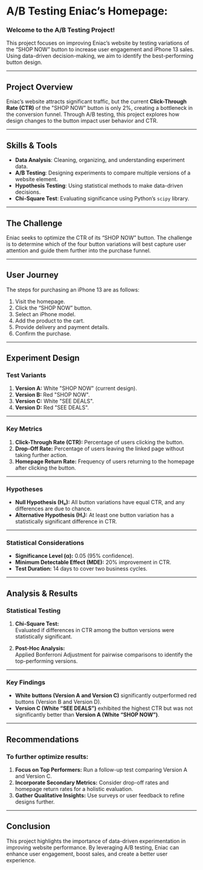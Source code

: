 # A/B Testing Eniac’s Homepage:  

### **Welcome to the A/B Testing Project!**  
This project focuses on improving Eniac’s website by testing variations of the “SHOP NOW” button to increase user engagement and iPhone 13 sales. Using data-driven decision-making, we aim to identify the best-performing button design.

---

## **Project Overview**  
Eniac’s website attracts significant traffic, but the current **Click-Through Rate (CTR)** of the "SHOP NOW" button is only 2%, creating a bottleneck in the conversion funnel. Through A/B testing, this project explores how design changes to the button impact user behavior and CTR.

---

## **Skills & Tools**  
- **Data Analysis**: Cleaning, organizing, and understanding experiment data.  
- **A/B Testing**: Designing experiments to compare multiple versions of a website element.  
- **Hypothesis Testing**: Using statistical methods to make data-driven decisions.  
- **Chi-Square Test**: Evaluating significance using Python’s `scipy` library.

---

## **The Challenge**  
Eniac seeks to optimize the CTR of its “SHOP NOW” button. The challenge is to determine which of the four button variations will best capture user attention and guide them further into the purchase funnel.  

---

## **User Journey**  

The steps for purchasing an iPhone 13 are as follows:  
1. Visit the homepage.  
2. Click the “SHOP NOW” button.  
3. Select an iPhone model.  
4. Add the product to the cart.  
5. Provide delivery and payment details.  
6. Confirm the purchase.  

---

## **Experiment Design**  

### **Test Variants**  
1. **Version A:** White "SHOP NOW" (current design).  
2. **Version B:** Red "SHOP NOW".  
3. **Version C:** White "SEE DEALS".  
4. **Version D:** Red "SEE DEALS".  

---

### **Key Metrics**  
1. **Click-Through Rate (CTR):** Percentage of users clicking the button.  
2. **Drop-Off Rate:** Percentage of users leaving the linked page without taking further action.  
3. **Homepage Return Rate:** Frequency of users returning to the homepage after clicking the button.

---

### **Hypotheses**  
- **Null Hypothesis (H₀):** All button variations have equal CTR, and any differences are due to chance.  
- **Alternative Hypothesis (H₁):** At least one button variation has a statistically significant difference in CTR.

---

### **Statistical Considerations**  
- **Significance Level (α):** 0.05 (95% confidence).  
- **Minimum Detectable Effect (MDE):** 20% improvement in CTR.  
- **Test Duration:** 14 days to cover two business cycles.

---

## **Analysis & Results**  

### **Statistical Testing**  
1. **Chi-Square Test:**  
   Evaluated if differences in CTR among the button versions were statistically significant.  

2. **Post-Hoc Analysis:**  
   Applied Bonferroni Adjustment for pairwise comparisons to identify the top-performing versions.

---

### **Key Findings**  
- **White buttons (Version A and Version C)** significantly outperformed red buttons (Version B and Version D).  
- **Version C (White “SEE DEALS”)** exhibited the highest CTR but was not significantly better than **Version A (White “SHOP NOW”)**.

---

## **Recommendations**  

### To further optimize results:  
1. **Focus on Top Performers:** Run a follow-up test comparing Version A and Version C.  
2. **Incorporate Secondary Metrics:** Consider drop-off rates and homepage return rates for a holistic evaluation.  
3. **Gather Qualitative Insights:** Use surveys or user feedback to refine designs further.

---

## **Conclusion**  
This project highlights the importance of data-driven experimentation in improving website performance. By leveraging A/B testing, Eniac can enhance user engagement, boost sales, and create a better user experience.  


